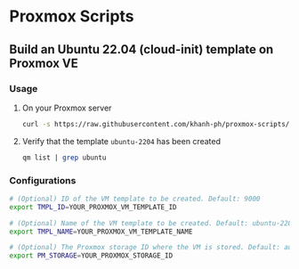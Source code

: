 # Proxmox Scripts

## Build an Ubuntu 22.04 (cloud-init) template on Proxmox VE

### Usage

1. On your Proxmox server
    ```bash
    curl -s https://raw.githubusercontent.com/khanh-ph/proxmox-scripts/master/create-vm-template/script.sh | sudo bash
    ```

2. Verify that the template `ubuntu-2204` has been created
    ```bash
    qm list | grep ubuntu
    ```

### Configurations

```sh
# (Optional) ID of the VM template to be created. Default: 9000
export TMPL_ID=YOUR_PROXMOX_VM_TEMPLATE_ID

# (Optional) Name of the VM template to be created. Default: ubuntu-2204
export TMPL_NAME=YOUR_PROXMOX_VM_TEMPLATE_NAME

# (Optional) The Proxmox storage ID where the VM is stored. Default: auto selected
export PM_STORAGE=YOUR_PROXMOX_STORAGE_ID
```